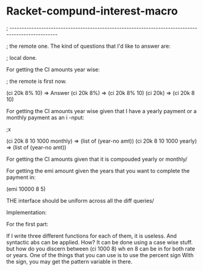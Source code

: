 # Racket-compund-interest-macro

;  --------------------------------------------------------------------------------------------------


; the remote one.
The kind of questions that I'd like to answer are:

; local done.

For getting the CI amounts year wise:

; the remote is first now.

(ci 20k 8% 10) => Answer 
(ci 20k 8%) => (ci 20k 8% 10)
(ci 20k) => (ci 20k 8 10)

For getting the CI amounts year wise given that I have a yearly payment or a monthly payment as an i
-nput:

;x

(ci 20k 8 10 1000 monthly) => (list of (year-no amt))
(ci 20k 8 10 1000 yearly) => (list of (year-no amt))

For getting the CI amounts given that it is compouded yearly or monthly/

For getting the emi amount given the years that you want  to complete the payment in:

(emi 10000 8 5)

THE interface should be uniform across all the diff queries/

Implementation:

For the first part:

If I write three different functions for each of them, it is useless. And syntactic abs can be
applied. How? It can be done using a case wise stuff. but how do you discern between (ci 1000 8) wh
en 8 can be in for both rate or years. One of the things that you can use is to use the percent sign
With the sign, you may get the pattern variable in there. 
